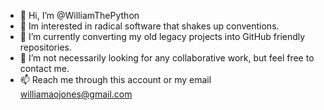 - 👋 Hi, I’m @WilliamThePython
- 👀 Im interested in radical software that shakes up conventions.
- 🌱 I’m currently converting my old legacy projects into GitHub friendly repositories.
- 💞️ I’m not necessarily looking for any collaborative work, but feel free to contact me.
- 📫 Reach me through this account or my email williamaojones@gmail.com

<!---
WilliamThePython/WilliamThePython is a ✨ special ✨ repository because its `README.md` (this file) appears on your GitHub profile.
You can click the Preview link to take a look at your changes.
--->
